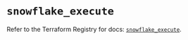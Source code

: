 # `snowflake_execute`

Refer to the Terraform Registry for docs: [`snowflake_execute`](https://registry.terraform.io/providers/snowflakedb/snowflake/2.1.1/docs/resources/execute).
